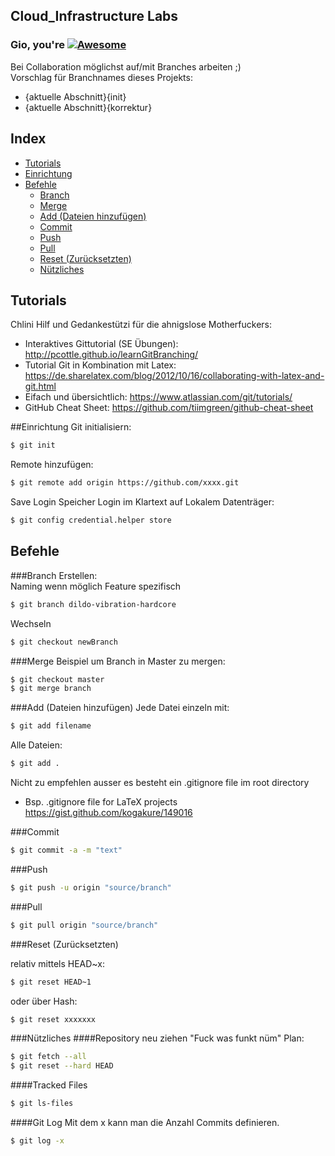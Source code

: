 
## Cloud_Infrastructure Labs

### Gio, you're [![Awesome](https://cdn.rawgit.com/sindresorhus/awesome/d7305f38d29fed78fa85652e3a63e154dd8e8829/media/badge.svg)](https://github.com/sindresorhus/awesome)

Bei Collaboration möglichst auf/mit Branches arbeiten ;)  
Vorschlag für Branchnames dieses Projekts: 
- {aktuelle Abschnitt}{init}
- {aktuelle Abschnitt}{korrektur}

## Index
- [Tutorials](#tutorials)
- [Einrichtung](#einrichtung)
- [Befehle](befehle)
	- [Branch](#branch)
	- [Merge](#merge)
	- [Add (Dateien hinzufügen)](#add-(dateien-hinzufügen))
	- [Commit](#commit)
	- [Push](#push)
	- [Pull](#pull)
	- [Reset (Zurücksetzten)](#reset-(zurücksetzten))
	- [Nützliches](#nützliches)



## Tutorials
Chlini Hilf und Gedankestützi für die ahnigslose Motherfuckers:
- Interaktives Gittutorial (SE Übungen): http://pcottle.github.io/learnGitBranching/
- Tutorial Git in Kombination mit Latex: https://de.sharelatex.com/blog/2012/10/16/collaborating-with-latex-and-git.html
- Eifach und übersichtlich: https://www.atlassian.com/git/tutorials/
- GitHub Cheat Sheet: https://github.com/tiimgreen/github-cheat-sheet

##Einrichtung
Git initialisiern:
```bash
$ git init
```

Remote hinzufügen:
```bash
$ git remote add origin https://github.com/xxxx.git
```

Save Login
Speicher Login im Klartext auf Lokalem Datenträger:
```bash
$ git config credential.helper store
```

## Befehle
###Branch
Erstellen:  
Naming wenn möglich Feature spezifisch
```bash
$ git branch dildo-vibration-hardcore
```

Wechseln
```bash
$ git checkout newBranch
```

###Merge 
Beispiel um Branch in Master zu mergen:
```bash
$ git checkout master
$ git merge branch
```

###Add (Dateien hinzufügen)
Jede Datei einzeln mit:
```bash
$ git add filename
```

Alle Dateien:
```bash
$ git add .
```

Nicht zu empfehlen ausser es besteht ein .gitignore file im root directory
- Bsp. .gitignore file for LaTeX projects https://gist.github.com/kogakure/149016

###Commit
```bash
$ git commit -a -m "text"
```

###Push
```bash
$ git push -u origin "source/branch"
```

###Pull
```bash
$ git pull origin "source/branch"
```

###Reset (Zurücksetzten)

relativ mittels HEAD~x:
```bash
$ git reset HEAD~1
```
oder über Hash:
```bash
$ git reset xxxxxxx
```

###Nützliches
####Repository neu ziehen
"Fuck was funkt nüm" Plan:
```bash
$ git fetch --all 
$ git reset --hard HEAD
```

####Tracked Files
```bash
$ git ls-files
```

####Git Log
Mit dem x kann man die Anzahl Commits definieren.
```bash
$ git log -x
```
     
